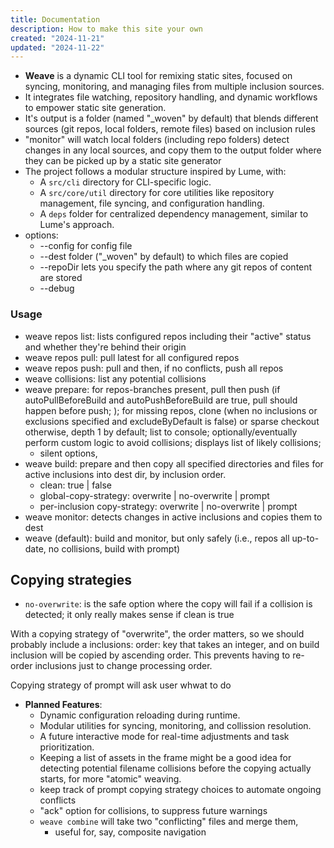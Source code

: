 ```yaml
---
title: Documentation
description: How to make this site your own
created: "2024-11-21"
updated: "2024-11-22"
---
```


- **Weave** is a dynamic CLI tool for remixing static sites, focused on syncing,
  monitoring, and managing files from multiple inclusion sources.
- It integrates file watching, repository handling, and dynamic workflows to
  empower static site generation.
- It's output is a folder (named "_woven" by default) that blends different
  sources (git repos, local folders, remote files) based on inclusion rules
- "monitor" will watch local folders (including repo folders) detect changes in
  any local sources, and copy them to the output folder where they can be picked
  up by a static site generator
- The project follows a modular structure inspired by Lume, with:
  - A `src/cli` directory for CLI-specific logic.
  - A `src/core/util` directory for core utilities like repository management,
    file syncing, and configuration handling.
  - A `deps` folder for centralized dependency management, similar to Lume's
    approach.
- options:
  - --config for config file
  - --dest folder ("_woven" by default) to which files are copied
  - --repoDir lets you specify the path where any git repos of content are
    stored
  - --debug

### Usage

- weave repos list: lists configured repos including their "active" status and
  whether they're behind their origin
- weave repos pull: pull latest for all configured repos
- weave repos push: pull and then, if no conflicts, push all repos
- weave collisions: list any potential collisions
- weave prepare: for repos-branches present, pull then push (if
  autoPullBeforeBuild and autoPushBeforeBuild are true, pull should happen
  before push; ); for missing repos, clone (when no inclusions or exclusions
  specified and excludeByDefault is false) or sparse checkout otherwise, depth 1
  by default; list to console; optionally/eventually perform custom logic to
  avoid collisions; displays list of likely collisions;
  - silent options,
- weave build: prepare and then copy all specified directories and files for
  active inclusions into dest dir, by inclusion order.
  - clean: true | false
  - global-copy-strategy: overwrite | no-overwrite | prompt
  - per-inclusion copy-strategy: overwrite | no-overwrite | prompt
- weave monitor: detects changes in active inclusions and copies them to dest
- weave (default): build and monitor, but only safely (i.e., repos all
  up-to-date, no collisions, build with prompt)

## Copying strategies

- `no-overwrite`: is the safe option where the copy will fail if a collision is detected; it only really makes sense if clean is true

With a copying strategy of "overwrite", the order matters, so we should probably
include a inclusions: order: key that takes an integer, and on build inclusion
will be copied by ascending order. This prevents having to re-order inclusions
just to change processing order.

Copying strategy of prompt will ask user whwat to do

- **Planned Features**:
  - Dynamic configuration reloading during runtime.
  - Modular utilities for syncing, monitoring, and collission resolution.
  - A future interactive mode for real-time adjustments and task prioritization.
  - Keeping a list of assets in the frame might be a good idea for detecting
    potential filename collisions before the copying actually starts, for more
    "atomic" weaving.
  - keep track of prompt copying strategy choices to automate ongoing conflicts
  - "ack" option for collisions, to suppress future warnings
  - `weave combine` will take two "conflicting" files and merge them,
    - useful for, say, composite navigation
